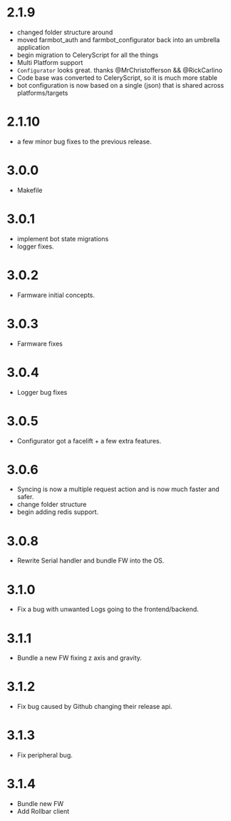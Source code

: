 # 2.1.9
* changed folder structure around
* moved farmbot_auth and farmbot_configurator back into an umbrella application
* begin migration to CeleryScript for all the things
* Multi Platform support
* `Configurator` looks great. thanks @MrChristofferson && @RickCarlino
* Code base was converted to CeleryScript, so it is much more stable
* bot configuration is now based on a single (json) that is shared across platforms/targets

# 2.1.10
* a few minor bug fixes to the previous release.

# 3.0.0
* Makefile

# 3.0.1
* implement bot state migrations
* logger fixes.

# 3.0.2
* Farmware initial concepts.

# 3.0.3
* Farmware fixes

# 3.0.4
* Logger bug fixes

# 3.0.5
* Configurator got a facelift + a few extra features.

# 3.0.6
* Syncing is now a multiple request action and is now much faster and safer.
* change folder structure
* begin adding redis support.

# 3.0.8
* Rewrite Serial handler and bundle FW into the OS.

# 3.1.0
* Fix a bug with unwanted Logs going to the frontend/backend.

# 3.1.1
* Bundle a new FW fixing z axis and gravity.

# 3.1.2
* Fix bug caused by Github changing their release api.

# 3.1.3
* Fix peripheral bug.

# 3.1.4
* Bundle new FW
* Add Rollbar client
